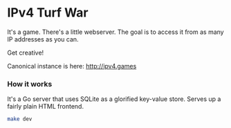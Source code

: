 # IPv4 Turf War

It's a game. There's a little webserver. The goal is to access it from
as many IP addresses as you can.

Get creative!

Canonical instance is here: http://ipv4.games

### How it works

It's a Go server that uses SQLite as a glorified key-value store.
Serves up a fairly plain HTML frontend.

```sh
make dev
```
